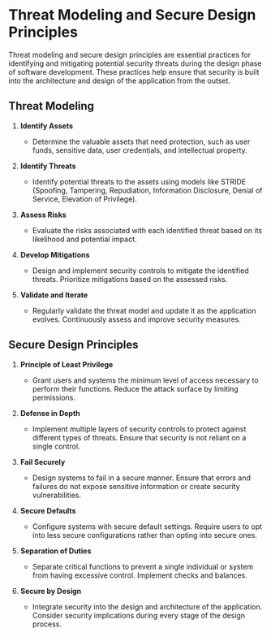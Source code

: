 # Threat Modeling and Secure Design Principles

Threat modeling and secure design principles are essential practices for identifying and mitigating potential security threats during the design phase of software development. These practices help ensure that security is built into the architecture and design of the application from the outset.

## Threat Modeling

1. **Identify Assets**
   - Determine the valuable assets that need protection, such as user funds, sensitive data, user credentials, and intellectual property.

2. **Identify Threats**
   - Identify potential threats to the assets using models like STRIDE (Spoofing, Tampering, Repudiation, Information Disclosure, Denial of Service, Elevation of Privilege).

3. **Assess Risks**
   - Evaluate the risks associated with each identified threat based on its likelihood and potential impact.

4. **Develop Mitigations**
   - Design and implement security controls to mitigate the identified threats. Prioritize mitigations based on the assessed risks.

5. **Validate and Iterate**
   - Regularly validate the threat model and update it as the application evolves. Continuously assess and improve security measures.

## Secure Design Principles

1. **Principle of Least Privilege**
   - Grant users and systems the minimum level of access necessary to perform their functions. Reduce the attack surface by limiting permissions.

2. **Defense in Depth**
   - Implement multiple layers of security controls to protect against different types of threats. Ensure that security is not reliant on a single control.

3. **Fail Securely**
   - Design systems to fail in a secure manner. Ensure that errors and failures do not expose sensitive information or create security vulnerabilities.

4. **Secure Defaults**
   - Configure systems with secure default settings. Require users to opt into less secure configurations rather than opting into secure ones.

5. **Separation of Duties**
   - Separate critical functions to prevent a single individual or system from having excessive control. Implement checks and balances.

6. **Secure by Design**
   - Integrate security into the design and architecture of the application. Consider security implications during every stage of the design process.
